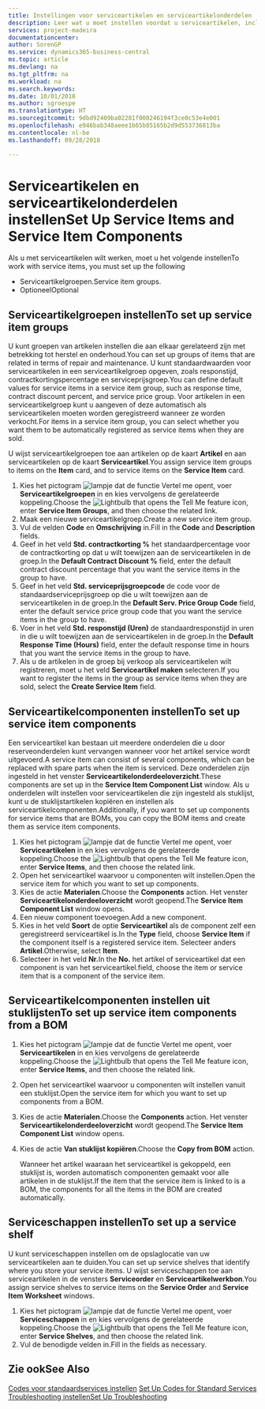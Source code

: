 ```yaml
---
title: Instellingen voor serviceartikelen en serviceartikelonderdelen | Microsoft Docs
description: Leer wat u moet instellen voordat u serviceartikelen, inclusief standaardwaarden voor onder andere de responstijd, het contractkortingspercentage en de serviceprijsgroep, kunt gebruiken.
services: project-madeira
documentationcenter: 
author: SorenGP
ms.service: dynamics365-business-central
ms.topic: article
ms.devlang: na
ms.tgt_pltfrm: na
ms.workload: na
ms.search.keywords: 
ms.date: 10/01/2018
ms.author: sgroespe
ms.translationtype: HT
ms.sourcegitcommit: 9dbd92409ba02281f008246194f3ce0c53e4e001
ms.openlocfilehash: e946bab348aeee1b65b85165b2d9d553736813ba
ms.contentlocale: nl-be
ms.lasthandoff: 09/28/2018

---
```

# <a name="set-up-service-items-and-service-item-components"></a><span data-ttu-id="cc497-103">Serviceartikelen en serviceartikelonderdelen instellen</span><span class="sxs-lookup"><span data-stu-id="cc497-103">Set Up Service Items and Service Item Components</span></span>
<span data-ttu-id="cc497-104">Als u met serviceartikelen wilt werken, moet u het volgende instellen</span><span class="sxs-lookup"><span data-stu-id="cc497-104">To work with service items, you must set up the following</span></span>

* <span data-ttu-id="cc497-105">Serviceartikelgroepen.</span><span class="sxs-lookup"><span data-stu-id="cc497-105">Service item groups.</span></span>
* <span data-ttu-id="cc497-106">Optioneel</span><span class="sxs-lookup"><span data-stu-id="cc497-106">Optional</span></span>

## <a name="to-set-up-service-item-groups"></a><span data-ttu-id="cc497-107">Serviceartikelgroepen instellen</span><span class="sxs-lookup"><span data-stu-id="cc497-107">To set up service item groups</span></span>
<span data-ttu-id="cc497-108">U kunt groepen van artikelen instellen die aan elkaar gerelateerd zijn met betrekking tot herstel en onderhoud.</span><span class="sxs-lookup"><span data-stu-id="cc497-108">You can set up groups of items that are related in terms of repair and maintenance.</span></span> <span data-ttu-id="cc497-109">U kunt standaardwaarden voor serviceartikelen in een serviceartikelgroep opgeven, zoals responstijd, contractkortingspercentage en serviceprijsgroep.</span><span class="sxs-lookup"><span data-stu-id="cc497-109">You can define default values for service items in a service item group, such as response time, contract discount percent, and service price group.</span></span> <span data-ttu-id="cc497-110">Voor artikelen in een serviceartikelgroep kunt u aangeven of deze automatisch als serviceartikelen moeten worden geregistreerd wanneer ze worden verkocht.</span><span class="sxs-lookup"><span data-stu-id="cc497-110">For items in a service item group, you can select whether you want them to be automatically registered as service items when they are sold.</span></span>  

<span data-ttu-id="cc497-111">U wijst serviceartikelgroepen toe aan artikelen op de kaart **Artikel** en aan serviceartikelen op de kaart **Serviceartikel**.</span><span class="sxs-lookup"><span data-stu-id="cc497-111">You assign service item groups to items on the **Item** card, and to service items on the **Service Item** card.</span></span>  

1. <span data-ttu-id="cc497-112">Kies het pictogram ![lampje dat de functie Vertel me opent](media/ui-search/search_small.png "Vertel me wat u wilt doen"), voer **Serviceartikelgroepen** in en kies vervolgens de gerelateerde koppeling.</span><span class="sxs-lookup"><span data-stu-id="cc497-112">Choose the ![Lightbulb that opens the Tell Me feature](media/ui-search/search_small.png "Tell me what you want to do") icon, enter **Service Item Groups**, and then choose the related link.</span></span>  
2. <span data-ttu-id="cc497-113">Maak een nieuwe serviceartikelgroep.</span><span class="sxs-lookup"><span data-stu-id="cc497-113">Create a new service item group.</span></span>  
3. <span data-ttu-id="cc497-114">Vul de velden **Code** en **Omschrijving** in.</span><span class="sxs-lookup"><span data-stu-id="cc497-114">Fill in the **Code** and **Description** fields.</span></span>  
4. <span data-ttu-id="cc497-115">Geef in het veld **Std. contractkorting %** het standaardpercentage voor de contractkorting op dat u wilt toewijzen aan de serviceartikelen in de groep.</span><span class="sxs-lookup"><span data-stu-id="cc497-115">In the **Default Contract Discount %** field, enter the default contract discount percentage that you want the service items in the group to have.</span></span>  
5. <span data-ttu-id="cc497-116">Geef in het veld **Std. serviceprijsgroepcode** de code voor de standaardserviceprijsgroep op die u wilt toewijzen aan de serviceartikelen in de groep.</span><span class="sxs-lookup"><span data-stu-id="cc497-116">In the **Default Serv. Price Group Code** field, enter the default service price group code that you want the service items in the group to have.</span></span>  
6. <span data-ttu-id="cc497-117">Voer in het veld **Std. responstijd (Uren)** de standaardresponstijd in uren in die u wilt toewijzen aan de serviceartikelen in de groep.</span><span class="sxs-lookup"><span data-stu-id="cc497-117">In the **Default Response Time (Hours)** field, enter the default response time in hours that you want the service items in the group to have.</span></span>  
7. <span data-ttu-id="cc497-118">Als u de artikelen in de groep bij verkoop als serviceartikelen wilt registreren, moet u het veld **Serviceartikel maken** selecteren.</span><span class="sxs-lookup"><span data-stu-id="cc497-118">If you want to register the items in the group as service items when they are sold, select the **Create Service Item** field.</span></span>  

## <a name="to-set-up-service-item-components"></a><span data-ttu-id="cc497-119">Serviceartikelcomponenten instellen</span><span class="sxs-lookup"><span data-stu-id="cc497-119">To set up service item components</span></span>
<span data-ttu-id="cc497-120">Een serviceartikel kan bestaan uit meerdere onderdelen die u door reserveonderdelen kunt vervangen wanneer voor het artikel service wordt uitgevoerd.</span><span class="sxs-lookup"><span data-stu-id="cc497-120">A service item can consist of several components, which can be replaced with spare parts when the item is serviced.</span></span> <span data-ttu-id="cc497-121">Deze onderdelen zijn ingesteld in het venster **Serviceartikelonderdeeloverzicht**.</span><span class="sxs-lookup"><span data-stu-id="cc497-121">These components are set up in the **Service Item Component List** window.</span></span> <span data-ttu-id="cc497-122">Als u onderdelen wilt instellen voor serviceartikelen die zijn ingesteld als stuklijst, kunt u de stuklijstartikelen kopiëren en instellen als serviceartikelcomponenten.</span><span class="sxs-lookup"><span data-stu-id="cc497-122">Additionally, if you want to set up components for service items that are BOMs, you can copy the BOM items and create them as service item components.</span></span>

1. <span data-ttu-id="cc497-123">Kies het pictogram ![lampje dat de functie Vertel me opent](media/ui-search/search_small.png "Vertel me wat u wilt doen"), voer **Serviceartikelen** in en kies vervolgens de gerelateerde koppeling.</span><span class="sxs-lookup"><span data-stu-id="cc497-123">Choose the ![Lightbulb that opens the Tell Me feature](media/ui-search/search_small.png "Tell me what you want to do") icon, enter **Service Items**, and then choose the related link.</span></span>
2. <span data-ttu-id="cc497-124">Open het serviceartikel waarvoor u componenten wilt instellen.</span><span class="sxs-lookup"><span data-stu-id="cc497-124">Open the service item for which you want to set up components.</span></span>  
3. <span data-ttu-id="cc497-125">Kies de actie **Materialen**.</span><span class="sxs-lookup"><span data-stu-id="cc497-125">Choose the **Components** action.</span></span> <span data-ttu-id="cc497-126">Het venster **Serviceartikelonderdeeloverzicht** wordt geopend.</span><span class="sxs-lookup"><span data-stu-id="cc497-126">The **Service Item Component List** window opens.</span></span>  
4. <span data-ttu-id="cc497-127">Een nieuw component toevoegen.</span><span class="sxs-lookup"><span data-stu-id="cc497-127">Add a new component.</span></span>  
5. <span data-ttu-id="cc497-128">Kies in het veld **Soort** de optie **Serviceartikel** als de component zelf een geregistreerd serviceartikel is.</span><span class="sxs-lookup"><span data-stu-id="cc497-128">In the **Type** field, choose **Service Item** if the component itself is a registered service item.</span></span> <span data-ttu-id="cc497-129">Selecteer anders **Artikel**.</span><span class="sxs-lookup"><span data-stu-id="cc497-129">Otherwise, select **Item**.</span></span>  
6. <span data-ttu-id="cc497-130">Selecteer in het veld **Nr.**</span><span class="sxs-lookup"><span data-stu-id="cc497-130">In the **No.**</span></span> <span data-ttu-id="cc497-131">het artikel of serviceartikel dat een component is van het serviceartikel.</span><span class="sxs-lookup"><span data-stu-id="cc497-131">field, choose the item or service item that is a component of the service item.</span></span>  

## <a name="to-set-up-service-item-components-from-a-bom"></a><span data-ttu-id="cc497-132">Serviceartikelcomponenten instellen uit stuklijsten</span><span class="sxs-lookup"><span data-stu-id="cc497-132">To set up service item components from a BOM</span></span>
1.  <span data-ttu-id="cc497-133">Kies het pictogram ![lampje dat de functie Vertel me opent](media/ui-search/search_small.png "Vertel me wat u wilt doen"), voer **Serviceartikelen** in en kies vervolgens de gerelateerde koppeling.</span><span class="sxs-lookup"><span data-stu-id="cc497-133">Choose the ![Lightbulb that opens the Tell Me feature](media/ui-search/search_small.png "Tell me what you want to do") icon, enter **Service Items**, and then choose the related link.</span></span>  
2. <span data-ttu-id="cc497-134">Open het serviceartikel waarvoor u componenten wilt instellen vanuit een stuklijst.</span><span class="sxs-lookup"><span data-stu-id="cc497-134">Open the service item for which you want to set up components from a BOM.</span></span>  
3. <span data-ttu-id="cc497-135">Kies de actie **Materialen**.</span><span class="sxs-lookup"><span data-stu-id="cc497-135">Choose the **Components** action.</span></span> <span data-ttu-id="cc497-136">Het venster **Serviceartikelonderdeeloverzicht** wordt geopend.</span><span class="sxs-lookup"><span data-stu-id="cc497-136">The **Service Item Component List** window opens.</span></span>  
4. <span data-ttu-id="cc497-137">Kies de actie **Van stuklijst kopiëren**.</span><span class="sxs-lookup"><span data-stu-id="cc497-137">Choose the **Copy from BOM** action.</span></span>  

    <span data-ttu-id="cc497-138">Wanneer het artikel waaraan het serviceartikel is gekoppeld, een stuklijst is, worden automatisch componenten gemaakt voor alle artikelen in de stuklijst.</span><span class="sxs-lookup"><span data-stu-id="cc497-138">If the item that the service item is linked to is a BOM, the components for all the items in the BOM are created automatically.</span></span>  

## <a name="to-set-up-a-service-shelf"></a><span data-ttu-id="cc497-139">Serviceschappen instellen</span><span class="sxs-lookup"><span data-stu-id="cc497-139">To set up a service shelf</span></span>
<span data-ttu-id="cc497-140">U kunt serviceschappen instellen om de opslaglocatie van uw serviceartikelen aan te duiden.</span><span class="sxs-lookup"><span data-stu-id="cc497-140">You can set up service shelves that identify where you store your service items.</span></span> <span data-ttu-id="cc497-141">U wijst serviceschappen toe aan serviceartikelen in de vensters **Serviceorder** en **Serviceartikelwerkbon**.</span><span class="sxs-lookup"><span data-stu-id="cc497-141">You assign service shelves to service items on the **Service Order** and **Service Item Worksheet** windows.</span></span>  

1. <span data-ttu-id="cc497-142">Kies het pictogram ![lampje dat de functie Vertel me opent](media/ui-search/search_small.png "Vertel me wat u wilt doen"), voer **Serviceschappen** in en kies vervolgens de gerelateerde koppeling.</span><span class="sxs-lookup"><span data-stu-id="cc497-142">Choose the ![Lightbulb that opens the Tell Me feature](media/ui-search/search_small.png "Tell me what you want to do") icon, enter **Service Shelves**, and then choose the related link.</span></span>
2. <span data-ttu-id="cc497-143">Vul de benodigde velden in.</span><span class="sxs-lookup"><span data-stu-id="cc497-143">Fill in the fields as necessary.</span></span>

## <a name="see-also"></a><span data-ttu-id="cc497-144">Zie ook</span><span class="sxs-lookup"><span data-stu-id="cc497-144">See Also</span></span>
<span data-ttu-id="cc497-145">[Codes voor standaardservices instellen](service-how-setup-service-coding.md) </span><span class="sxs-lookup"><span data-stu-id="cc497-145">[Set Up Codes for Standard Services](service-how-setup-service-coding.md) </span></span>  
[<span data-ttu-id="cc497-146">Troubleshooting instellen</span><span class="sxs-lookup"><span data-stu-id="cc497-146">Set Up Troubleshooting</span></span>](service-how-setup-troubleshooting.md)

